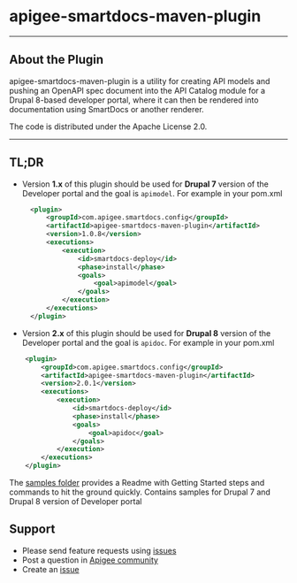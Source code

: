 # apigee-smartdocs-maven-plugin

----------------
About the Plugin
----------------

apigee-smartdocs-maven-plugin is a utility for creating API models and pushing an OpenAPI spec document into the API Catalog module for a Drupal 8-based developer portal, where it can then be rendered into documentation using SmartDocs or another renderer.

The code is distributed under the Apache License 2.0.

------------
TL;DR
------------

- Version **1.x** of this plugin should be used for **Drupal 7** version of the Developer portal and the goal is `apimodel`. For example in your pom.xml
  ```xml
    <plugin>
        <groupId>com.apigee.smartdocs.config</groupId>
        <artifactId>apigee-smartdocs-maven-plugin</artifactId>
        <version>1.0.8</version>
        <executions>
            <execution>
                <id>smartdocs-deploy</id>
                <phase>install</phase>
                <goals>
                    <goal>apimodel</goal>
                </goals>
            </execution>
        </executions>
    </plugin>
  ```
- Version **2.x** of this plugin should be used for **Drupal 8** version of the Developer portal and the goal is `apidoc`. For example in your pom.xml
```xml
    <plugin>
        <groupId>com.apigee.smartdocs.config</groupId>
        <artifactId>apigee-smartdocs-maven-plugin</artifactId>
        <version>2.0.1</version>
        <executions>
            <execution>
                <id>smartdocs-deploy</id>
                <phase>install</phase>
                <goals>
                    <goal>apidoc</goal>
                </goals>
            </execution>
        </executions>
    </plugin>
  ```

The [samples folder](https://github.com/apigee/apigee-smartdocs-maven-plugin/tree/master/samples) provides a Readme with Getting Started steps and commands to hit the ground quickly. Contains samples for Drupal 7 and Drupal 8 version of Developer portal


## Support
* Please send feature requests using [issues](https://github.com/apigee/apigee-smartdocs-maven-plugin/issues)
* Post a question in [Apigee community](https://community.apigee.com/index.html)
* Create an [issue](https://github.com/apigee/apigee-smartdocs-maven-plugin/issues/new)

